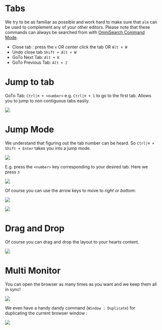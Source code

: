# Tabs
We try to be as familiar as possible and work hard to make sure that `alm` can be used to complement any of your other editors. Please note that these commands can always be searched from with [OmniSearch Command Mode][omnisearch].

* Close tab : press the `x` OR center click the tab OR `Alt + W`
* Undo close tab `Shift + Alt + W`
* GoTo Next Tab: `Alt + K`
* GoTo Previous Tab: `Alt + J`

# Jump to tab

GoTo Tab: `Ctrl|⌘ + <number>` e.g. `Ctrl|⌘ + 1` to go to the first tab. Allows you to jump to non contiguous tabs easily.

![](https://raw.githubusercontent.com/alm-tools/alm-tools.github.io/master/screens/tabs/modTabNumber.gif)

# Jump Mode

We understand that figuring out the tab number can be heard. So `Ctrl|⌘ + Shift + Enter` takes you into a jump mode.

![](https://raw.githubusercontent.com/alm-tools/alm-tools.github.io/master/screens/tabs/jumpMode.png)

E.g. press the `<number>` key corresponding to your desired tab. Here we press `3`

![](https://raw.githubusercontent.com/alm-tools/alm-tools.github.io/master/screens/tabs/jumpToTab.gif)

Of course you can use the arrow keys to move to *right* or *bottom*:

![](https://raw.githubusercontent.com/alm-tools/alm-tools.github.io/master/screens/tabs/moveToRight.gif)

![](https://raw.githubusercontent.com/alm-tools/alm-tools.github.io/master/screens/tabs/moveToBottom.gif)

# Drag and Drop

Of course you can drag and drop the layout to your hearts content.

![](https://raw.githubusercontent.com/alm-tools/alm-tools.github.io/master/screens/tabs/dragAndDrop.gif)

# Multi Monitor
You can open the browser as many times as you want and we keep them all in sync!

![](https://raw.githubusercontent.com/alm-tools/alm-tools.github.io/master/screens/multiMonitor.gif)

We even have a handy dandy command (`Window : Duplicate`) for duplicating the current browser window :

![](https://raw.githubusercontent.com/alm-tools/alm-tools.github.io/master/screens/duplicateWindow.gif)

[omnisearch]:/features/omni-search.md
